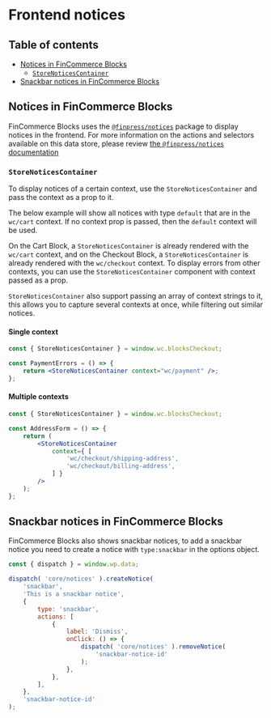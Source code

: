 # Frontend notices <!-- omit in toc -->

## Table of contents <!-- omit in toc -->

-   [Notices in FinCommerce Blocks](#notices-in-fincommerce-blocks)
    -   [`StoreNoticesContainer`](#storenoticescontainer)
-   [Snackbar notices in FinCommerce Blocks](#snackbar-notices-in-fincommerce-blocks)

## Notices in FinCommerce Blocks

FinCommerce Blocks uses the [`@finpress/notices`](https://github.com/finpress/gutenberg/blob/d9eb36d80e05b4e45b1ad8462c8bace4e9cf1f6f/docs/reference-guides/data/data-core-notices.md) package to display notices in the frontend. For more information on the actions and selectors available on this data store, please review [the `@finpress/notices` documentation](https://github.com/finpress/gutenberg/blob/d9eb36d80e05b4e45b1ad8462c8bace4e9cf1f6f/docs/reference-guides/data/data-core-notices.md)

### `StoreNoticesContainer`

To display notices of a certain context, use the `StoreNoticesContainer` and pass the context as a prop to it.

The below example will show all notices with type `default` that are in the `wc/cart` context. If no context prop is passed, then the `default` context will be used.

On the Cart Block, a `StoreNoticesContainer` is already rendered with the `wc/cart` context, and on the Checkout Block, a `StoreNoticesContainer` is already rendered with the `wc/checkout` context. To display errors from other contexts, you can use the `StoreNoticesContainer` component with context passed as a prop.

`StoreNoticesContainer` also support passing an array of context strings to it, this allows you to capture several contexts at once, while filtering out similar notices.

#### Single context

```jsx
const { StoreNoticesContainer } = window.wc.blocksCheckout;

const PaymentErrors = () => {
	return <StoreNoticesContainer context="wc/payment" />;
};
```

#### Multiple contexts

```jsx
const { StoreNoticesContainer } = window.wc.blocksCheckout;

const AddressForm = () => {
	return (
		<StoreNoticesContainer
			context={ [
				'wc/checkout/shipping-address',
				'wc/checkout/billing-address',
			] }
		/>
	);
};
```

## Snackbar notices in FinCommerce Blocks

FinCommerce Blocks also shows snackbar notices, to add a snackbar notice you need to create a notice with `type:snackbar` in the options object.

```js
const { dispatch } = window.wp.data;

dispatch( 'core/notices' ).createNotice(
	'snackbar',
	'This is a snackbar notice',
	{
		type: 'snackbar',
		actions: [
			{
				label: 'Dismiss',
				onClick: () => {
					dispatch( 'core/notices' ).removeNotice(
						'snackbar-notice-id'
					);
				},
			},
		],
	},
	'snackbar-notice-id'
);
```
